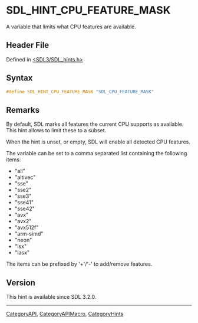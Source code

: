 # SDL_HINT_CPU_FEATURE_MASK

A variable that limits what CPU features are available.

## Header File

Defined in [<SDL3/SDL_hints.h>](https://github.com/libsdl-org/SDL/blob/main/include/SDL3/SDL_hints.h)

## Syntax

```c
#define SDL_HINT_CPU_FEATURE_MASK "SDL_CPU_FEATURE_MASK"
```

## Remarks

By default, SDL marks all features the current CPU supports as available.
This hint allows to limit these to a subset.

When the hint is unset, or empty, SDL will enable all detected CPU
features.

The variable can be set to a comma separated list containing the following
items:

- "all"
- "altivec"
- "sse"
- "sse2"
- "sse3"
- "sse41"
- "sse42"
- "avx"
- "avx2"
- "avx512f"
- "arm-simd"
- "neon"
- "lsx"
- "lasx"

The items can be prefixed by '+'/'-' to add/remove features.

## Version

This hint is available since SDL 3.2.0.





----
[CategoryAPI](CategoryAPI), [CategoryAPIMacro](CategoryAPIMacro), [CategoryHints](CategoryHints)


